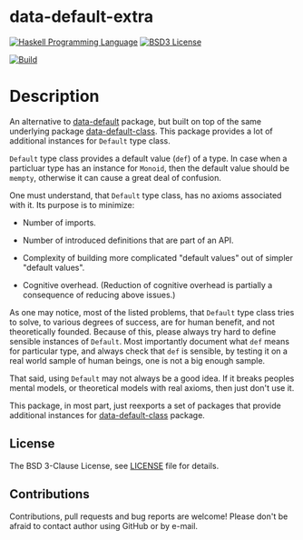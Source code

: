 # data-default-extra

[![Haskell Programming Language](https://img.shields.io/badge/language-Haskell-blue.svg)][Haskell.org]
[![BSD3 License](http://img.shields.io/badge/license-BSD3-brightgreen.svg)][tl;dr Legal: BSD3]

[![Build](https://travis-ci.org/trskop/data-default-extra.svg)](https://travis-ci.org/trskop/data-default-extra)


# Description

An alternative to [data-default][] package, but built on top of the same
underlying package [data-default-class][]. This package provides a lot of
additional instances for `Default` type class.

`Default` type class provides a default value (`def`) of a type. In case when a
particluar type has an instance for `Monoid`, then the default value should be
`mempty`, otherwise it can cause a great deal of confusion.

One must understand, that `Default` type class, has no axioms associated with
it. Its purpose is to minimize:

* Number of imports.

* Number of introduced definitions that are part of an API.

* Complexity of building more complicated "default values" out of simpler
  "default values".

* Cognitive overhead. (Reduction of cognitive overhead is partially a
  consequence of reducing above issues.)

As one may notice, most of the listed problems, that `Default` type class tries
to solve, to various degrees of success, are for human benefit, and not
theoretically founded. Because of this, please always try hard to define
sensible instances of `Default`. Most importantly document what `def` means for
particular type, and always check that `def` is sensible, by testing it on a
real world sample of human beings, one is not a big enough sample.

That said, using `Default` may not always be a good idea. If it breaks peoples
mental models, or theoretical models with real axioms, then just don't use it.

This package, in most part, just reexports a set of packages that provide
additional instances for [data-default-class][] package.


## License

The BSD 3-Clause License, see [LICENSE][] file for details.


## Contributions

Contributions, pull requests and bug reports are welcome! Please don't be
afraid to contact author using GitHub or by e-mail.


[data-default]:
  https://hackage.haskell.org/package/data-default
  "Hackage: data-default"
[data-default-class]:
  https://hackage.haskell.org/package/data-default
  "Hackage: data-default-class"
[Haskell.org]:
  http://www.haskell.org
  "The Haskell Programming Language"
[LICENSE]:
  https://github.com/trskop/data-default-extra/blob/master/extra/LICENSE
  "License of data-default-extra package."
[tl;dr Legal: BSD3]:
  https://tldrlegal.com/license/bsd-3-clause-license-%28revised%29
  "BSD 3-Clause License (Revised)"
